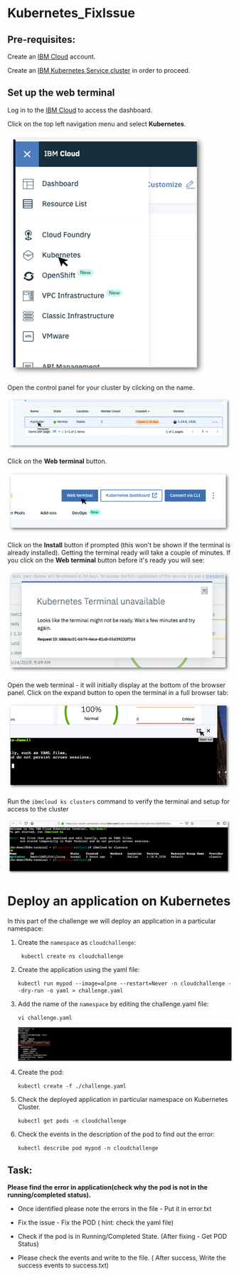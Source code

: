 # Kubernetes_FixIssue

## Pre-requisites:

Create an [IBM Cloud](https://cloud.ibm.com) account.

Create an [IBM Kubernetes Service cluster](https://cloud.ibm.com/kubernetes/clusters) in order to proceed.

## Set up the web terminal

Log in to the [IBM Cloud](https://cloud.ibm.com) to access the dashboard.

Click on the top left navigation menu and select **Kubernetes**.

![Navigation Menu](images/Picture1.png)

Open the control panel for your cluster by clicking on the name.

![Open Cluster](images/opencluster.png)

Click on the **Web terminal** button.

![Open Web Terminal](images/webterminal.png)

Click on the **Install** button if prompted (this won't be shown if the terminal is already installed). Getting the terminal ready will take a couple of minutes. If you click on the **Web terminal** button before it's ready you will see:

![Kubernetes terminal unavailable ](images/terminalunavailable.png)

Open the web terminal - it will initially display at the bottom of the browser panel. Click on the expand button to open the terminal in a full browser tab:

![Expand the web terminal](images/expand.png)

Run the ```ibmcloud ks clusters``` command to verify the terminal and setup for access to the cluster

![Confirm cluster access](images/terminal.png)


# Deploy an application on Kubernetes


In this part of the challenge we will deploy an application in a particular namespace:

1. Create the `namespace` as `cloudchallenge`:

        kubectl create ns cloudchallenge

2.  Create the application using the yaml file:

        kubectl run mypod --image=alpne --restart=Never -n cloudchallenge --dry-run -o yaml > challenge.yaml

3. Add the name of the `namespace` by editing the challenge.yaml file:

       vi challenge.yaml

      ![yaml file](images/yamlimg.png)

4. Create the pod:

       kubectl create -f ./challenge.yaml

5. Check the deployed application in particular namespace on Kubernetes Cluster.

       kubectl get pods -n cloudchallenge

6. Check the events in the description of the pod to find out the error:

       kubectl describe pod mypod -n cloudchallenge


## **Task:**

**Please find the error in application(check why the pod is not in the running/completed status).**

  * Once identified please note the errors in the file - Put it in error.txt

  * Fix the issue - Fix the POD ( hint: check the yaml file)

  * Check if the pod is in Running/Completed State. (After fixing - Get POD Status)

  * Please check the events and write to the file. ( After success, Write the success events to success.txt)
